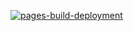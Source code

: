 [![pages-build-deployment](https://github.com/joshhighet/home/actions/workflows/pages/pages-build-deployment/badge.svg)](https://github.com/joshhighet/home/actions/workflows/pages/pages-build-deployment)
